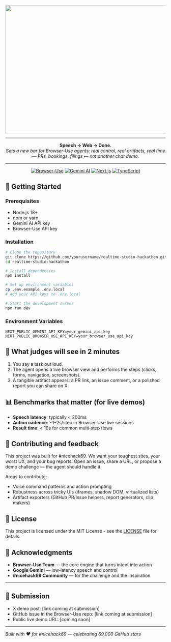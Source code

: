 <div align="center">

<img width="1698" height="403" alt="Browser Use (2)" src="https://github.com/user-attachments/assets/1ab29f98-c0b9-48fe-bc30-b905a010cb9a" />

---

**Speech → Web → Done.**  
*Sets a new bar for Browser‑Use agents: real control, real artifacts, real time — PRs, bookings, filings — not another chat demo.*

---

[![Browser-Use](https://img.shields.io/badge/Browser--Use-3.0-blue?style=flat-square&logo=github)](https://github.com/browser-use/browser-use)
[![Gemini AI](https://img.shields.io/badge/Gemini-AI-orange?style=flat-square&logo=google)](https://ai.google.dev/)
[![Next.js](https://img.shields.io/badge/Next.js-15-black?style=flat-square&logo=next.js)](https://nextjs.org/)
[![TypeScript](https://img.shields.io/badge/TypeScript-5.0-blue?style=flat-square&logo=typescript)](https://www.typescriptlang.org/)

</div>


## 🚀 Getting Started

### **Prerequisites**
- Node.js 18+ 
- npm or yarn
- Gemini AI API key
- Browser-Use API key

### **Installation**
```bash
# Clone the repository
git clone https://github.com/yourusername/realtime-studio-hackathon.git
cd realtime-studio-hackathon

# Install dependencies
npm install

# Set up environment variables
cp .env.example .env.local
# Add your API keys to .env.local

# Start the development server
npm run dev
```

### **Environment Variables**
```env
NEXT_PUBLIC_GEMINI_API_KEY=your_gemini_api_key
NEXT_PUBLIC_BROWSER_USE_API_KEY=your_browser_use_api_key
```

## 🎯 What judges will see in 2 minutes

1) You say a task out loud.
2) The agent opens a live browser view and performs the steps (clicks, forms, navigation, screenshots).
3) A tangible artifact appears: a PR link, an issue comment, or a polished report you can share on X.

## 📊 Benchmarks that matter (for live demos)

- **Speech latency**: typically < 200ms
- **Action cadence**: ~1–2s/step in Browser‑Use live sessions
- **Result time**: < 10s for common multi‑step flows

## 🤝 Contributing and feedback

This project was built for #nicehack69. We want your toughest sites, your worst UX, and your bug reports. Open an issue, share a URL, or propose a demo challenge — the agent should handle it.

Areas to contribute:
- Voice command patterns and action prompting
- Robustness across tricky UIs (iframes, shadow DOM, virtualized lists)
- Artifact exporters (GitHub PR/Issue helpers, report generators, clip makers)

## 📄 License

This project is licensed under the MIT License - see the [LICENSE](LICENSE) file for details.

## 🙏 Acknowledgments

- **Browser‑Use Team** — the core engine that turns intent into action
- **Google Gemini** — low‑latency speech and control
- **#nicehack69 Community** — for the challenge and the inspiration

---

## 🏁 Submission

- X demo post: [link coming at submission]
- GitHub issue in the Browser‑Use repo: [link coming at submission]
- Public live demo URL: [coming soon]

---

*Built with ❤️ for #nicehack69 — celebrating 69,000 GitHub stars*
